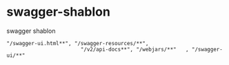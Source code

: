# swagger-shablon
swagger shablon 



```
"/swagger-ui.html**", "/swagger-resources/**",
                        "/v2/api-docs**", "/webjars/**"   , "/swagger-ui/**"
```
